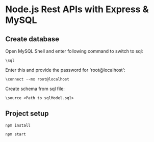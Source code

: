 # Node.js Rest APIs with Express & MySQL

## Create database
Open MySQL Shell and enter following command to switch to sql:
```
\sql
```
Enter this and provide the password for 'root@localhost':
```
\connect --mx root@localhost
```
Create schema from sql file:
```
\source <Path to sqlModel.sql>
```

## Project setup
```
npm install
```
```
npm start
```